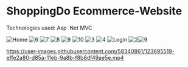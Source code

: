 # ShoppingDo Ecommerce-Website
Technologies used: Asp .Net MVC

![Home](https://user-images.githubusercontent.com/58340861/123695255-9f86cd00-d85a-11eb-8f7a-65c14da2791b.PNG)
![6](https://user-images.githubusercontent.com/58340861/123695318-b3caca00-d85a-11eb-80af-874f661ba7ad.PNG)
![7](https://user-images.githubusercontent.com/58340861/123695376-c218e600-d85a-11eb-9167-177fb773b343.PNG)
![8](https://user-images.githubusercontent.com/58340861/123695404-cba24e00-d85a-11eb-9a68-01f532a215cc.PNG)
![9](https://user-images.githubusercontent.com/58340861/123695815-52572b00-d85b-11eb-8d83-7e7573c615a3.PNG)
![10](https://user-images.githubusercontent.com/58340861/123695756-3ce20100-d85b-11eb-8287-e1c63aa61ce3.PNG)
![3](https://user-images.githubusercontent.com/58340861/123695489-e674c280-d85a-11eb-916d-14651d5e3cd9.PNG)
![4](https://user-images.githubusercontent.com/58340861/123695642-12904380-d85b-11eb-9723-74e9026907aa.PNG)
![Login](https://user-images.githubusercontent.com/58340861/123695504-eb397680-d85a-11eb-82a2-87a483bc7afb.PNG)
![2](https://user-images.githubusercontent.com/58340861/123695511-ee346700-d85a-11eb-8c38-fa221d6ead72.PNG)![9](https://user-images.githubusercontent.com/58340861/123695580-02786400-d85b-11eb-92f4-39ac1ef59a54.PNG)

https://user-images.githubusercontent.com/58340861/123695519-effe2a80-d85a-11eb-9a8b-f8b8df49ae5e.mp4

